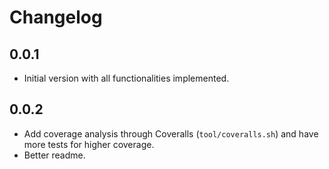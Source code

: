 # Changelog

## 0.0.1

- Initial version with all functionalities implemented.

## 0.0.2

- Add coverage analysis through Coveralls (`tool/coveralls.sh`) and have more tests for higher coverage.
- Better readme.